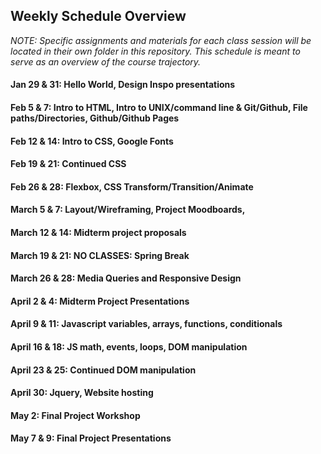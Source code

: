 ## Weekly Schedule Overview

*NOTE: Specific assignments and materials for each class session will be located in their own folder in this repository. This schedule is meant to serve as an overview of the course trajectory.*

#### Jan 29 & 31: Hello World, Design Inspo presentations

#### Feb 5 & 7: Intro to HTML, Intro to UNIX/command line & Git/Github, File paths/Directories, Github/Github Pages

#### Feb 12 & 14: Intro to CSS, Google Fonts

#### Feb 19 & 21: Continued CSS

#### Feb 26 & 28: Flexbox, CSS Transform/Transition/Animate 

#### March 5 & 7: Layout/Wireframing, Project Moodboards, 

#### March 12 & 14: Midterm project proposals

#### March 19 & 21: NO CLASSES: Spring Break

#### March 26 & 28: Media Queries and Responsive Design

#### April 2 & 4: Midterm Project Presentations

#### April 9 & 11: Javascript variables, arrays, functions, conditionals

#### April 16 & 18: JS math, events, loops, DOM manipulation

#### April 23 & 25: Continued DOM manipulation

#### April 30: Jquery, Website hosting

#### May 2: Final Project Workshop

#### May 7 & 9: Final Project Presentations